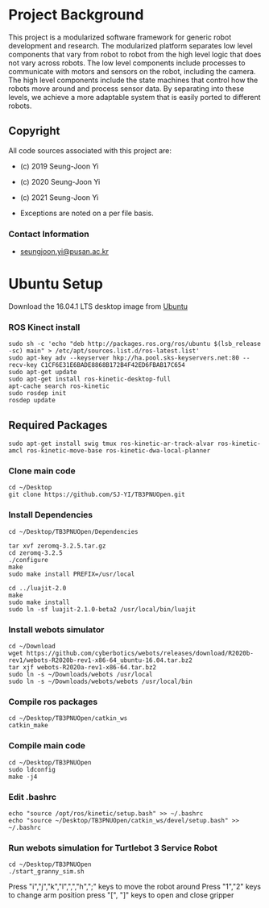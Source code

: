 # Project Background
This project is a modularized software framework for generic robot development and research. The modularized platform separates low level components that vary from robot to robot from the high level logic that does not vary across robots. The low level components include processes to communicate with motors and sensors on the robot, including the camera. The high level components include the state machines that control how the robots move around and process sensor data. By separating into these levels, we achieve a more adaptable system that is easily ported to different robots.

## Copyright

All code sources associated with this project are:

* (c) 2019 Seung-Joon Yi
* (c) 2020 Seung-Joon Yi
* (c) 2021 Seung-Joon Yi

* Exceptions are noted on a per file basis.

### Contact Information

* seungjoon.yi@pusan.ac.kr

# Ubuntu Setup

Download the 16.04.1 LTS desktop image from [Ubuntu](http://www.ubuntu.com/download/desktop)

### ROS Kinect install
```
sudo sh -c 'echo "deb http://packages.ros.org/ros/ubuntu $(lsb_release -sc) main" > /etc/apt/sources.list.d/ros-latest.list'
sudo apt-key adv --keyserver hkp://ha.pool.sks-keyservers.net:80 --recv-key C1CF6E31E6BADE8868B172B4F42ED6FBAB17C654
sudo apt-get update
sudo apt-get install ros-kinetic-desktop-full
apt-cache search ros-kinetic
sudo rosdep init
rosdep update
```

## Required Packages
```
sudo apt-get install swig tmux ros-kinetic-ar-track-alvar ros-kinetic-amcl ros-kinetic-move-base ros-kinetic-dwa-local-planner
```

### Clone main code
```
cd ~/Desktop
git clone https://github.com/SJ-YI/TB3PNUOpen.git
```

### Install Dependencies
```
cd ~/Desktop/TB3PNUOpen/Dependencies

tar xvf zeromq-3.2.5.tar.gz
cd zeromq-3.2.5
./configure
make
sudo make install PREFIX=/usr/local

cd ../luajit-2.0
make
sudo make install
sudo ln -sf luajit-2.1.0-beta2 /usr/local/bin/luajit
```

### Install webots simulator
```
cd ~/Download
wget https://github.com/cyberbotics/webots/releases/download/R2020b-rev1/webots-R2020b-rev1-x86-64_ubuntu-16.04.tar.bz2
tar xjf webots-R2020a-rev1-x86-64.tar.bz2
sudo ln -s ~/Downloads/webots /usr/local
sudo ln -s ~/Downloads/webots/webots /usr/local/bin
```

### Compile ros packages
```
cd ~/Desktop/TB3PNUOpen/catkin_ws
catkin_make
```

### Compile main code
```
cd ~/Desktop/TB3PNUOpen
sudo ldconfig
make -j4
```

### Edit .bashrc
```
echo "source /opt/ros/kinetic/setup.bash" >> ~/.bashrc
echo "source ~/Desktop/TB3PNUOpen/catkin_ws/devel/setup.bash" >> ~/.bashrc
```

### Run webots simulation for Turtlebot 3 Service Robot
```
cd ~/Desktop/TB3PNUOpen
./start_granny_sim.sh
```

Press "i","j","k","l",",","h",";" keys to move the robot around
Press "1","2" keys to change arm position
press "[", "]" keys to open and close gripper
